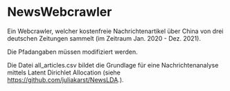 # NewsWebcrawler

Ein Webcrawler, welcher kostenfreie Nachrichtenartikel über China von drei deutschen Zeitungen sammelt (im Zeitraum Jan. 2020 - Dez. 2021).

Die Pfadangaben müssen modifiziert werden.

Die Datei all_articles.csv bildet die Grundlage für eine Nachrichtenanalyse mittels Latent Dirichlet Allocation (siehe  https://github.com/juliakarst/NewsLDA.).
